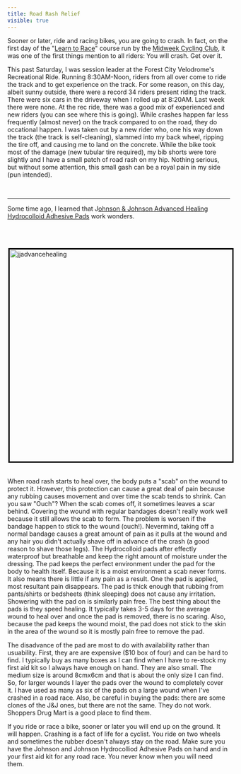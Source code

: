 ---title: Road Rash Reliefvisible: true---<p style="text-align: left;">
  Sooner or later, ride and racing bikes, you are going to crash. In fact, on the first day of the "<a href="http://www.midweekclub.ca/index.php?option=com_content&view=article&id=16&Itemid=3" title="MIdweek CC Learn to Race" target="_blank">Learn to Race</a>" course run by the <a href="http://www.midweekclub.ca" title="Midweek CC" target="_blank">Midweek Cycling Club</a>, it was one of the first things mention to all riders: You will crash. Get over it.
</p>

<p style="text-align: left;">
  This past Saturday, I was session leader at the Forest City Velodrome's Recreational Ride. Running 8:30AM-Noon, riders from all over come to ride the track and to get experience on the track. For some reason, on this day, albeit sunny outside, there were a record 34 riders present riding the track. There were six cars in the driveway when I rolled up at 8:20AM. Last week there were none. At the rec ride, there was a good mix of experienced and new riders (you can see where this is going). While crashes happen far less frequently (almost never) on the track compared to on the road, they do occational happen. I was taken out by a new rider who, one his way down the track (the track is self-cleaning), slammed into my back wheel, ripping the tire off, and causing me to land on the concrete. While the bike took most of the damage (new tubular tire required), my bib shorts were tore slightly and I have a small patch of road rash on my hip. Nothing serious, but without some attention, this small gash can be a royal pain in my side (pun intended).
</p>

<p style="text-align: left;">
  &nbsp;
</p>

<hr id="system-readmore" />

Some time ago, I learned that J<a href="%20http:/well.ca/products/johnson-johnson-first-aid_14046.html" title="ohnson &amp; Johnson Advanced Healing Hydrocolloid Adhesive Pads" target="_blank">ohnson & Johnson Advanced Healing Hydrocolloid Adhesive Pads</a> work wonders.

&nbsp;

<p style="text-align: left;">
  &nbsp;<img src="images/photos/jjadvancehealing.jpg" width="640" height="480" alt="jjadvancehealing" style="margin: 2px; border: 3px solid #000000; float: left;" />
</p>

<p style="text-align: left;">
  &nbsp;
</p>

<p style="text-align: left;">
  When road rash starts to heal over, the body puts a "scab" on the wound to protect it. However, this protection can cause a great deal of pain because any rubbing causes movement and over time the scab tends to shrink. Can you saw "Ouch"? When the scab comes off, it sometimes leaves a scar behind. Covering the wound with regular bandages doesn't really work well because it still allows the scab to form. The problem is worsen if the bandage happen to stick to the wound (ouch!). Nevermind, taking off a normal bandage causes a great amount of pain as it pulls at the wound and any hair you didn't actually shave off in advance of the crash (a good reason to shave those legs). The Hydrocolloid pads after effectly waterproof but breathable and keep the right amount of moisture under the dressing. The pad keeps the perfect environment under the pad for the body to health itself. Because it is a moist environment a scab never forms. It also means there is little if any pain as a result. One the pad is applied, most resultant pain disappears. The pad is thick enough that rubbing from pants/shirts or bedsheets (think sleeping) does not cause any irritation. Showering with the pad on is similarly pain free. The best thing about the pads is they speed healing. It typically takes 3-5 days for the average wound to heal over and once the pad is removed, there is no scaring. Also, because the pad keeps the wound moist, the pad does not stick to the skin in the area of the wound so it is mostly pain free to remove the pad.
</p>

<p style="text-align: left;">
  The disadvance of the pad are most to do with availability rather than usuability. First, they are are expensive ($10 box of four) and can be hard to find. I typically buy as many boxes as I can find when I have to re-stock my first aid kit so I always have enough on hand. They are also small. The medium size is around 8cmx6cm and that is about the only size I can find. So, for larger wounds I layer the pads over the wound to completely cover it. I have used as many as six of the pads on a large wound when I've crashed in a road race. Also, be careful in buying the pads: there are some clones of the J&J ones, but there are not the same. They do not work. Shoppers Drug Mart is a good place to find them.
</p>

<p style="text-align: left;">
  If you ride or race a bike, sooner or later you will end up on the ground. It will happen. Crashing is a fact of life for a cyclist. You ride on two wheels and sometimes the rubber doesn't always stay on the road. Make sure you have the Johnson and Johnson Hydrocolliod Adhesive Pads on hand and in your first aid kit for any road race. You never know when you will need them.
</p>

<p style="text-align: left;">
  &nbsp;
</p>

<p style="text-align: left;">
  &nbsp;
</p>

<p style="text-align: left;">
  &nbsp;
</p>